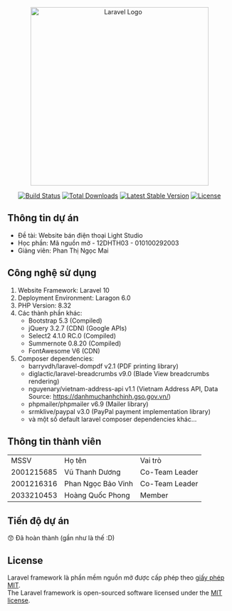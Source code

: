 <p align="center"><a href="https://laravel.com" target="_blank"><img src="https://raw.githubusercontent.com/laravel/art/master/logo-lockup/5%20SVG/2%20CMYK/1%20Full%20Color/laravel-logolockup-cmyk-red.svg" width="400" alt="Laravel Logo"></a></p>

<p align="center">
<a href="https://github.com/laravel/framework/actions"><img src="https://github.com/laravel/framework/workflows/tests/badge.svg" alt="Build Status"></a>
<a href="https://packagist.org/packages/laravel/framework"><img src="https://img.shields.io/packagist/dt/laravel/framework" alt="Total Downloads"></a>
<a href="https://packagist.org/packages/laravel/framework"><img src="https://img.shields.io/packagist/v/laravel/framework" alt="Latest Stable Version"></a>
<a href="https://packagist.org/packages/laravel/framework"><img src="https://img.shields.io/packagist/l/laravel/framework" alt="License"></a>
</p>

## Thông tin dự án

- Đề tài: Website bán điện thoại Light Studio
- Học phần: Mã nguồn mở - 12DHTH03 - 010100292003
- Giảng viên: Phan Thị Ngọc Mai

## Công nghệ sử dụng

1. Website Framework: Laravel 10
2. Deployment Environment: Laragon 6.0
3. PHP Version: 8.32
4. Các thành phần khác:
    - Bootstrap 5.3 (Compiled)
    - jQuery 3.2.7 (CDN) (Google APIs)
    - Select2 4.1.0 RC.0 (Compiled)
    - Summernote 0.8.20 (Compiled)
    - FontAwesome V6 (CDN)
5. Composer dependencies:
    - barryvdh/laravel-dompdf v2.1 (PDF printing library)
    - diglactic/laravel-breadcrumbs v9.0 (Blade View breadcrumbs rendering)
    - nguyenary/vietnam-address-api v1.1 (Vietnam Address API, Data Source: https://danhmuchanhchinh.gso.gov.vn/)
    - phpmailer/phpmailer v6.9 (Mailer library)
    - srmklive/paypal v3.0 (PayPal payment implementation library)
    - và một số default laravel composer dependencies khác...
## Thông tin thành viên

<table>
    <tr>
        <td>MSSV</td>
        <td>Họ tên</td>
        <td>Vai trò</td>
    </tr>
    <tr>
        <td>2001215685</td>
        <td>Vũ Thanh Dương</td>
        <td>Co-Team Leader</td>
    </tr>
    <tr>
        <td>2001216316</td>
        <td>Phan Ngọc Bảo Vinh</td>
        <td>Co-Team Leader</td>
    </tr>
    <tr>
        <td>2033210453</td>
        <td>Hoàng Quốc Phong</td>
        <td>Member</td>
    </tr>
</table>

## Tiến độ dự án

:kissing_smiling_eyes: Đã hoàn thành (gần như là thế :D)

## License

Laravel framework là phần mềm nguồn mở được cấp phép theo [giấy phép MIT](https://opensource.org/licenses/MIT).
<br>
The Laravel framework is open-sourced software licensed under the [MIT license](https://opensource.org/licenses/MIT).
